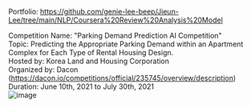 Portfolio: https://github.com/genie-lee-beep/Jieun-Lee/tree/main/NLP/Coursera%20Review%20Analysis%20Model

Competition Name: "Parking Demand Prediction AI Competition"   
Topic: Predicting the Appropriate Parking Demand within an Apartment Complex for Each Type of Rental Housing Design.   
Hosted by: Korea Land and Housing Corporation   
Organized by: Dacon (https://dacon.io/competitions/official/235745/overview/description)  
Duration: June 10th, 2021 to July 30th, 2021     
![image](https://user-images.githubusercontent.com/65989155/233753893-07d60a65-6970-4059-801f-ea4650683683.png)  
